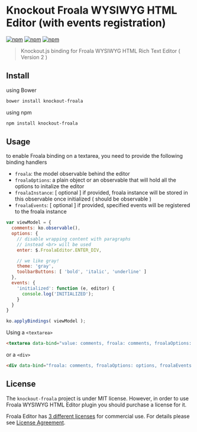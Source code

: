 # Knockout Froala WYSIWYG HTML Editor (with events registration)

[![npm](https://img.shields.io/npm/v/knockout-froala.svg)](https://www.npmjs.com/package/knockout-froala)
[![npm](https://img.shields.io/npm/dm/knockout-froala.svg)](https://www.npmjs.com/package/knockout-froala)
[![npm](https://img.shields.io/npm/l/knockout-froala.svg)](https://www.npmjs.com/package/knockout-froala)

>Knockout.js binding for Froala WYSIWYG HTML Rich Text Editor ( Version 2 )

## Install

using Bower

```bash
bower install knockout-froala
```

using npm

```bash
npm install knockout-froala
```

## Usage

to enable Froala binding on a textarea, you need to provide the following binding handlers

* `froala`: the model observable behind the editor
* `froalaOptions`: a plain object or an observable that will hold all the options to initalize the editor
* `froalaInstance`: [ optional ] if provided, froala instance will be stored in this observable once initialized ( should be observable )
* `froalaEvents`: [ optional ] if provided, specified events will be registered to the froala instance

```js
var viewModel = {
  comments: ko.observable(),
  options: {
    // disable wrapping content with paragraphs
    // instead <br> will be used
    enter: $.FroalaEditor.ENTER_DIV,

    // we like gray!
    theme: 'gray',
    toolbarButtons: [ 'bold', 'italic', 'underline' ]
  },
  events: {
    'initialized': function (e, editor) {
      console.log('INITIALIZED');
    }
  }
}

ko.applyBindings( viewModel );
```

Using a `<textarea>`

```html
<textarea data-bind="value: comments, froala: comments, froalaOptions: options, froalaEvents: events"></textarea>
```

or a `<div>`

```html
<div data-bind="froala: comments, froalaOptions: options, froalaEvents: events"></div>
```

## License

The `knockout-froala` project is under MIT license. However, in order to use Froala WYSIWYG HTML Editor plugin you should purchase a license for it.

Froala Editor has [3 different licenses](http://froala.com/wysiwyg-editor/pricing) for commercial use.
For details please see [License Agreement](http://froala.com/wysiwyg-editor/terms).
